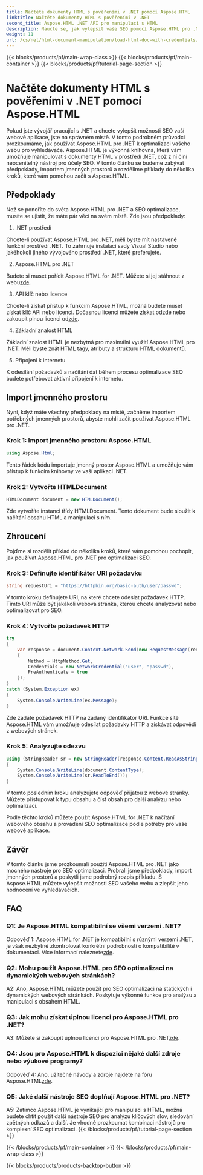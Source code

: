 ```yaml
---
title: Načtěte dokumenty HTML s pověřeními v .NET pomocí Aspose.HTML
linktitle: Načtěte dokumenty HTML s pověřeními v .NET
second_title: Aspose.HTML .NET API pro manipulaci s HTML
description: Naučte se, jak vylepšit vaše SEO pomocí Aspose.HTML pro .NET. Zvyšte hodnocení, analyzujte obsah webu a optimalizujte pro vyhledávače.
weight: 11
url: /cs/net/html-document-manipulation/load-html-doc-with-credentials/
---
```


{{< blocks/products/pf/main-wrap-class >}}
{{< blocks/products/pf/main-container >}}
{{< blocks/products/pf/tutorial-page-section >}}

# Načtěte dokumenty HTML s pověřeními v .NET pomocí Aspose.HTML


Pokud jste vývojář pracující s .NET a chcete vylepšit možnosti SEO vaší webové aplikace, jste na správném místě. V tomto podrobném průvodci prozkoumáme, jak používat Aspose.HTML pro .NET k optimalizaci vašeho webu pro vyhledávače. Aspose.HTML je výkonná knihovna, která vám umožňuje manipulovat s dokumenty HTML v prostředí .NET, což z ní činí neocenitelný nástroj pro účely SEO. V tomto článku se budeme zabývat předpoklady, importem jmenných prostorů a rozdělíme příklady do několika kroků, které vám pomohou začít s Aspose.HTML.

## Předpoklady

Než se ponoříte do světa Aspose.HTML pro .NET a SEO optimalizace, musíte se ujistit, že máte pár věcí na svém místě. Zde jsou předpoklady:

1. .NET prostředí

Chcete-li používat Aspose.HTML pro .NET, měli byste mít nastavené funkční prostředí .NET. To zahrnuje instalaci sady Visual Studio nebo jakéhokoli jiného vývojového prostředí .NET, které preferujete.

2. Aspose.HTML pro .NET

Budete si muset pořídit Aspose.HTML for .NET. Můžete si jej stáhnout z webu[zde](https://releases.aspose.com/html/net/). 

3. API klíč nebo licence

 Chcete-li získat přístup k funkcím Aspose.HTML, možná budete muset získat klíč API nebo licenci. Dočasnou licenci můžete získat od[zde](https://purchase.aspose.com/temporary-license/) nebo zakoupit plnou licenci od[zde](https://purchase.aspose.com/buy).

4. Základní znalost HTML

Základní znalost HTML je nezbytná pro maximální využití Aspose.HTML pro .NET. Měli byste znát HTML tagy, atributy a strukturu HTML dokumentů.

5. Připojení k internetu

K odesílání požadavků a načítání dat během procesu optimalizace SEO budete potřebovat aktivní připojení k internetu.

## Import jmenného prostoru

Nyní, když máte všechny předpoklady na místě, začněme importem potřebných jmenných prostorů, abyste mohli začít používat Aspose.HTML pro .NET.

### Krok 1: Import jmenného prostoru Aspose.HTML

```csharp
using Aspose.Html;
```

Tento řádek kódu importuje jmenný prostor Aspose.HTML a umožňuje vám přístup k funkcím knihovny ve vaší aplikaci .NET.

### Krok 2: Vytvořte HTMLDocument

```csharp
HTMLDocument document = new HTMLDocument();
```

Zde vytvoříte instanci třídy HTMLDocument. Tento dokument bude sloužit k načítání obsahu HTML a manipulaci s ním.

## Zhroucení

Pojďme si rozdělit příklad do několika kroků, které vám pomohou pochopit, jak používat Aspose.HTML pro .NET pro optimalizaci SEO.

### Krok 3: Definujte identifikátor URI požadavku

```csharp
string requestUri = "https://httpbin.org/basic-auth/user/passwd";
```

V tomto kroku definujete URI, na které chcete odeslat požadavek HTTP. Tímto URI může být jakákoli webová stránka, kterou chcete analyzovat nebo optimalizovat pro SEO.

### Krok 4: Vytvořte požadavek HTTP

```csharp
try
{
    var response = document.Context.Network.Send(new RequestMessage(requestUri)
    {
        Method = HttpMethod.Get,
        Credentials = new NetworkCredential("user", "passwd"),
        PreAuthenticate = true
    });
}
catch (System.Exception ex)
{
    System.Console.WriteLine(ex.Message);
}
```

Zde zadáte požadavek HTTP na zadaný identifikátor URI. Funkce sítě Aspose.HTML vám umožňuje odesílat požadavky HTTP a získávat odpovědi z webových stránek.

### Krok 5: Analyzujte odezvu

```csharp
using (StringReader sr = new StringReader(response.Content.ReadAsString()))
{
    System.Console.WriteLine(document.ContentType);
    System.Console.WriteLine(sr.ReadToEnd());
}
```

V tomto posledním kroku analyzujete odpověď přijatou z webové stránky. Můžete přistupovat k typu obsahu a číst obsah pro další analýzu nebo optimalizaci.

Podle těchto kroků můžete použít Aspose.HTML for .NET k načítání webového obsahu a provádění SEO optimalizace podle potřeby pro vaše webové aplikace.

## Závěr

V tomto článku jsme prozkoumali použití Aspose.HTML pro .NET jako mocného nástroje pro SEO optimalizaci. Probrali jsme předpoklady, import jmenných prostorů a poskytli jsme podrobný rozpis příkladu. S Aspose.HTML můžete vylepšit možnosti SEO vašeho webu a zlepšit jeho hodnocení ve vyhledávačích.

## FAQ

### Q1: Je Aspose.HTML kompatibilní se všemi verzemi .NET?

 Odpověď 1: Aspose.HTML for .NET je kompatibilní s různými verzemi .NET, je však nezbytné zkontrolovat konkrétní podrobnosti o kompatibilitě v dokumentaci. Více informací naleznete[zde](https://reference.aspose.com/html/net/).

### Q2: Mohu použít Aspose.HTML pro SEO optimalizaci na dynamických webových stránkách?

A2: Ano, Aspose.HTML můžete použít pro SEO optimalizaci na statických i dynamických webových stránkách. Poskytuje výkonné funkce pro analýzu a manipulaci s obsahem HTML.

### Q3: Jak mohu získat úplnou licenci pro Aspose.HTML pro .NET?

 A3: Můžete si zakoupit úplnou licenci pro Aspose.HTML pro .NET[zde](https://purchase.aspose.com/buy).

### Q4: Jsou pro Aspose.HTML k dispozici nějaké další zdroje nebo výukové programy?

 Odpověď 4: Ano, užitečné návody a zdroje najdete na fóru Aspose.HTML[zde](https://forum.aspose.com/).

### Q5: Jaké další nástroje SEO doplňují Aspose.HTML pro .NET?

A5: Zatímco Aspose.HTML je vynikající pro manipulaci s HTML, možná budete chtít použít další nástroje SEO pro analýzu klíčových slov, sledování zpětných odkazů a další. Je vhodné prozkoumat kombinaci nástrojů pro komplexní SEO optimalizaci.
{{< /blocks/products/pf/tutorial-page-section >}}

{{< /blocks/products/pf/main-container >}}
{{< /blocks/products/pf/main-wrap-class >}}

{{< blocks/products/products-backtop-button >}}
